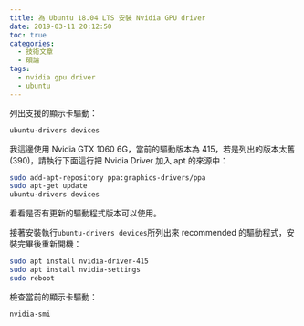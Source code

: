 ```yaml
---
title: 為 Ubuntu 18.04 LTS 安裝 Nvidia GPU driver
date: 2019-03-11 20:12:50
toc: true
categories:
  - 技術文章
  - 碩論
tags:
  - nvidia gpu driver
  - ubuntu
---
```

列出支援的顯示卡驅動：

```bash
ubuntu-drivers devices
```

我這邊使用 Nvidia GTX 1060 6G，當前的驅動版本為 415，若是列出的版本太舊(390)，請執行下面這行把 Nvidia Driver 加入 apt 的來源中：

```sh
sudo add-apt-repository ppa:graphics-drivers/ppa
sudo apt-get update
ubuntu-drivers devices
```

看看是否有更新的驅動程式版本可以使用。

<!-- more -->

接著安裝執行`ubuntu-drivers devices`所列出來 recommended 的驅動程式，安裝完畢後重新開機：

```sh
sudo apt install nvidia-driver-415
sudo apt install nvidia-settings
sudo reboot
```

檢查當前的顯示卡驅動：

```sh
nvidia-smi
```
